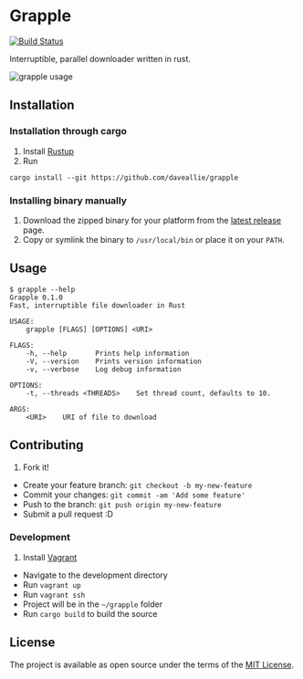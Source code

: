 # Grapple

[![Build Status](https://travis-ci.org/daveallie/grapple.svg?branch=master)](https://travis-ci.org/daveallie/grapple)

Interruptible, parallel downloader written in rust.

![grapple usage](docs/grapple.gif)

## Installation

### Installation through cargo

1. Install [Rustup](https://rustup.rs/)
2. Run
```
cargo install --git https://github.com/daveallie/grapple
```

### Installing binary manually

1. Download the zipped binary for your platform from the [latest release](https://github.com/daveallie/grapple/releases/latest) page.
2. Copy or symlink the binary to `/usr/local/bin` or place it on your `PATH`.

## Usage

```
$ grapple --help
Grapple 0.1.0
Fast, interruptible file downloader in Rust

USAGE:
    grapple [FLAGS] [OPTIONS] <URI>

FLAGS:
    -h, --help       Prints help information
    -V, --version    Prints version information
    -v, --verbose    Log debug information

OPTIONS:
    -t, --threads <THREADS>    Set thread count, defaults to 10.

ARGS:
    <URI>    URI of file to download
```

## Contributing

1. Fork it!
- Create your feature branch: `git checkout -b my-new-feature`
- Commit your changes: `git commit -am 'Add some feature'`
- Push to the branch: `git push origin my-new-feature`
- Submit a pull request :D

### Development

1. Install [Vagrant](https://www.vagrantup.com/downloads.html)
- Navigate to the development directory
- Run `vagrant up`
- Run `vagrant ssh`
- Project will be in the `~/grapple` folder
- Run `cargo build` to build the source

## License

The project is available as open source under the terms of the [MIT License](http://opensource.org/licenses/MIT).
